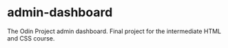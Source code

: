 # admin-dashboard
The Odin Project admin dashboard. Final project for the intermediate HTML and CSS course.
